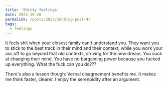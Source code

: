 ```yaml
---
title: 'Shitty feelings'
date: 2023-10-28
permalink: /posts/2023/10/blog-post-4/
tags:
  - feelings
---
```


It feels shit when your closest family can't understand you. They want you to stick to the best track in their mind and their context, while you work your ass off to go beyond that old contexts, striving for the new dream. You suck at changing their mind. You have no bargaining power because you fucked up everything. What the fuck can you do???

There's also a lesson though: Verbal disagreement benefits me. It makes me think faster, clearer. I enjoy the serenpidity after an argument.
